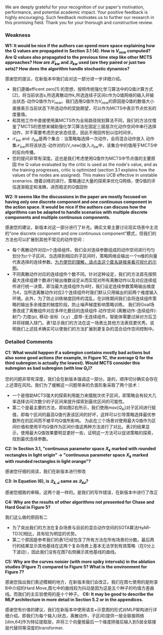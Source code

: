 We are deeply grateful for your recognition of our paper's motivation, performance, and potential academic impact. Your positive feedback is highly encouraging. Such feedback motivates us to further our research in this promising field. Thank you for your thorough and constructive review.
### Weakness
**W1: It would be nice if the authors can spend more space explaining how the Q values are propagated in Section 3.1 (4). How is $V_{new}$ computed? Are Q values also propagated to the previous time step like other MCTS approaches? How are $`\mathcal{X}_{kw}`$ and $`\mathcal{Q}_{kw}`$ used (are they paired or just two sets)? How does the algorithm handle stochastic dynamics?**

感谢您的提议，在新版本中我们会对这一部分进一步详细介绍。
- 我们遵循efficent zero[1] 的思想，按照传统强化学习算法中的Q值计算方式[2]，将当前状态s,所选离散动作k,所选连续子区间c作为Q值网络的输入并输出状态-动作Q值作为$V_{new}$。我们选用Q值作为$V_{new}$的原因是Q值的数值大小直接表示当前状态下所选动作的奖励期望，可以作为MCTS中表示节点优劣的度量值。
- 和其他工作中直接使用美MCTS作为全局路径规划算法不同，我们的方法仅借鉴了MCTS的思想来辅助强化学习算法在固定三层层次化动作空间中串行选择动作，并不需要考虑历史状态信息，因此不用回传到以往时间步。
- $`\mathcal{X}_{kw}`$ and $`\mathcal{Q}_{kw}`$是两个集合：当策略每选择一次动作，会将混合动作放入 动作集$`\mathcal{X}_{kw}`$并将该状态-动作对的{V_new}放入$`\mathcal{Q}_{kw}`$中，该集合中的值用于MCTS中的反向传播。
- 您的提问非常有深度。这也是我们考虑使用Q值作为MCTS中节点值的主要原因 the Q value evaluated by the critic is used as the node's value, and as the training progresses, critic is optimized (section 3.1 explains how the values of the nodes are assigned). This makes UCB effective in unstable scenarios. 随着训练的进行，策略通过大量的探索来优化Q网络，使Q值的评估逐渐稳定和准确，进而稳定的Q值回你

**W2: It seems like the discussions in the paper are mostly focused on having only one discrete component and one continuous component in the action space. It would be nice if the authors can discuss how the algorithms can be adapted to handle scenarios with multiple discrete components and multiple continuous components.**

感谢您的建议，新版本对这一部分进行了补充。确实文章主要讨论现实场景中主流的“one discrete component and one continuous component”模式，但我们的方法也可以扩展到其他不常见的动作空间：
- 每个离散动作对应n个连续组件。我们会对连续参数组成的动作空间进行均匀划分为c个子区间，当选择到相应的子区间时，策略网络会输出一个n维的向量代表选择的连续参数。[为方便您的理解，请点击这个匿名链接来看可视化的示例]()。
- 不同离散动作对应的连续组件个数不同。针对这种设定，我们的方法首先按照最大连续组建个数进行输出维数设定从而实现对所有离散动作以及对应连续组件进行统一决策，即当最大连续组件为4时，我们设定连续参数策略输出维度为4，当所选离散动作对应2个连续组件时我们默认只用输出的前两个维度输入环境。此外，为了防止训练梯度回传的混乱，在训练期间我们会将连续组件策略的输出多余维度的梯度阶段，防止噪声梯度影响策略训练。
我们将Goal场景改成了离散组件对应多样化数目的连续组件.动作空间 (离散动作-连续组件):射门-力度(p), 移动-坐标（x,y）,盘带-无连续组件。智能体需要过掉对方后卫并将球踢入球门。表1显示我们的方法在这一场景比其他方法表现更优秀。说明我们上述技术确实可以使我们的方法扩展到更复杂的混合动作空间控制中。
### Detailed Comments
**C1: What would happen if a subregion contains mostly bad actions but also some good actions (for example, in Figure 1C, the average Q for the third subregion is actually the lowest). Would MCTS consider this subregion as bad subregion (with low 
$Q_r$)?**

您的问题非常有深度，我们会在新版本强调这一部分。是的，顺序切分确实会存在上述潜在风险。我们为了缓解这一问题带来的负面形象采取了两个技术：
- 一个是借助MCTS强大的探索利用能力来摆脱次优子区间，即策略会有较大几率选择访问次数少的子区间来提升探索到最优区间的可能性。
- 第二个是最主要的方法，即如图2右所示，我们使用$max(Q_{ki})$对子区间进行赋值，即每个区间的最高Q值代表该区间的好坏，这样可以引导策略选择最优参数所在的区间而不被平均Q值所影响。
为此在三个场景对使用最大Q值作为区间价值和使用平均Q值作为区间价值这两种方法进行了对比。表2的结果显示，使用最大Q值效果要明显更好一些，证明这一方法可以促进策略的探索，找到最优连续参数。

**C2: In Section 3.1, "continuous parameter space $X_k$ marked with rounded rectangles in light origin" -> "continuous parameter space $X_k$ marked with rounded rectangles in light orange"?**

感谢您仔细的阅读，我们在新版本进行修改

**C3: In Equation (6), is $\mathcal{Q_{\hat{k},\hat{w}}}$ same as $\mathcal{Q_{\hat{k}\hat{w}}}$?**

感谢您细致的审稿，这两个是一样的。是我们的写作错误，在新版本中进行了改正

**C4: Why are the results of other algorithms not presented for Chase and Hard Goal in Figure 5?**

我们这么做的原因有二
- 为了突出我们的方法在复杂场景与目前的混合动作空间的SOTA算法HyAR-TD3[]相比，具有较为明显的优势。
- 第二个原因是参考我们的表1已经包含了所有方法在所有场景的分数。最后两行的结果显示其他基线在这两个复杂场景上基本无法学到有效策略（在0分上下波动），因此我们没有在图7右侧展示其他基线的曲线。

**C5: Why are the curves noisier (with more spiky intervals) in the ablation studies (Figure 7) compared to Figure 5? What is the environment for Figure 7?**

感谢您指出我们表述模糊的地方，在新版本我们会改正。我们在图七使用的是附录B中介绍的Hard Move,图七中的曲线较为抖动是因为这是五个种子的均值方差曲线。而我们的主实验使用的是十个种子。
**C6: It may be good to describe the MLP architecture in more detail in Section 5.2 or in the appendices.**

感谢您有价值的建议，我们在新版本中使用语言+示意图的形式对MLP架构进行详细介绍。即我们为每个输入(状态，离散动作，子区间)提供一层全联接网络[dim,64]作为特征提取层，并将三个向量按最后一个维度拼接后输入到5层全联接层代替同等深度的transformer. 
